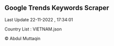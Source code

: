

## Google Trends Keywords Scraper 
 
Last Update 22-11-2022 , 17:34:01

Country List :
VIETNAM.json



© Abdul Muttaqin 
